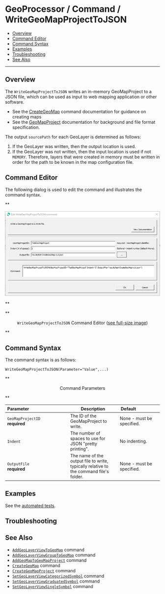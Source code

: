 # GeoProcessor / Command / WriteGeoMapProjectToJSON #

* [Overview](#overview)
* [Command Editor](#command-editor)
* [Command Syntax](#command-syntax)
* [Examples](#examples)
* [Troubleshooting](#troubleshooting)
* [See Also](#see-also)

-------------------------

## Overview ##

The `WriteGeoMapProjectToJSON` writes an in-memory GeoMapProject to a JSON file,
which can be used as input to web mapping application or other software.

* See the [CreateGeoMap](../CreateGeoMap/CreateGeoMap.md) command documentation for guidance on creating maps
* See the [GeoMapProject](../../appendix-geomapproject/geomapproject.md) documentation for background and file format specification.

The output `sourcePath` for each GeoLayer is determined as follows:

1. If the GeoLayer was written, then the output location is used.
2. If the GeoLayer was not written, then the input location is used if not `MEMORY`.
Therefore, layers that were created in memory must be written in order for the path to be known in the map configuration file.

## Command Editor ##

The following dialog is used to edit the command and illustrates the command syntax.

**<p style="text-align: center;">
![WriteGeoMapProjectToJSON](WriteGeoMapProjectToJSON.png)
</p>**

**<p style="text-align: center;">
`WriteGeoMapProjectToJSON` Command Editor (<a href="../WriteGeoMapProjectToJSON.png">see full-size image</a>)
</p>**

## Command Syntax ##

The command syntax is as follows:

```text
WriteGeoMapProjectToJSON(Parameter="Value",...)
```
**<p style="text-align: center;">
Command Parameters
</p>**

| **Parameter**&nbsp;&nbsp;&nbsp;&nbsp;&nbsp;&nbsp;&nbsp;&nbsp;&nbsp;&nbsp;&nbsp;&nbsp;&nbsp;&nbsp;&nbsp;&nbsp;&nbsp;&nbsp;&nbsp;&nbsp;&nbsp;&nbsp;&nbsp;&nbsp;&nbsp;&nbsp;&nbsp;&nbsp;&nbsp;&nbsp;&nbsp;&nbsp; | **Description** | **Default**&nbsp;&nbsp;&nbsp;&nbsp;&nbsp;&nbsp;&nbsp;&nbsp;&nbsp;&nbsp;&nbsp;&nbsp;&nbsp;&nbsp;&nbsp;&nbsp;&nbsp;&nbsp; |
| --------------|-----------------|----------------- |
| `GeoMapProjectID`<br>**required** | The ID of the GeoMapProject to write. | None - must be specified. |
| `Indent` | The number of spaces to use for JSON "pretty printing".  | No indenting. |
| `OutputFile`<br>**required** | The name of the output file to write, typically relative to the command file's folder. | None - must be specified. |

## Examples ##

See the [automated tests](https://github.com/OpenWaterFoundation/owf-app-geoprocessor-python-test/tree/master/test/commands/CreateGeoMapProject).

## Troubleshooting ##

## See Also ##

* [`AddGeoLayerViewToGeoMap`](../AddGeoLayerViewToGeoMap/AddGeoLayerViewToGeoMap.md) command
* [`AddGeoLayerViewGroupToGeoMap`](../AddGeoLayerViewGroupToGeoMap/AddGeoLayerViewGroupToGeoMap.md) command
* [`AddGeoMapToGeoMapProject`](../AddGeoMapToGeoMapProject/AddGeoMapToGeoMapProject.md) command
* [`CreateGeoMap`](../CreateGeoMap/CreateGeoMap.md) command
* [`CreateGeoMapProject`](../CreateGeoMapProject/CreateGeoMapProject.md) command
* [`SetGeoLayerViewCategorizedSymbol`](../SetGeoLayerViewCategorizedSymbol/SetGeoLayerViewCategorizedSymbol.md) command
* [`SetGeoLayerViewGraduatedSymbol`](../SetGeoLayerViewGraduatedSymbol/SetGeoLayerViewGraduatedSymbol.md) command
* [`SetGeoLayerViewSingleSymbol`](../SetGeoLayerViewSingleSymbol/SetGeoLayerViewSingleSymbol.md) command
